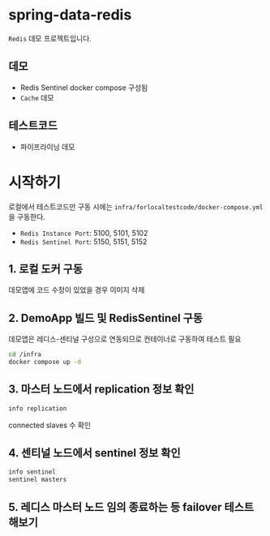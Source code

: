 # spring-data-redis

`Redis` 데모 프로젝트입니다.

## 데모
* Redis Sentinel docker compose 구성됨
* `Cache` 데모

## 테스트코드
* 파이프라이닝 데모

# 시작하기
로컬에서 테스트코드만 구동 시에는 `infra/forlocaltestcode/docker-compose.yml`을 구동한다.
* `Redis Instance Port`: 5100, 5101, 5102
* `Redis Sentinel Port`: 5150, 5151, 5152
## 1. 로컬 도커 구동
데모앱에 코드 수정이 있었을 경우 이미지 삭제

## 2. DemoApp 빌드 및 RedisSentinel 구동
데모앱은 레디스-센티널 구성으로 연동되므로 컨테이너로 구동하여 테스트 필요
```bash
cd /infra
docker compose up -d
```

## 3. 마스터 노드에서 replication 정보 확인
```bash
info replication
```
connected slaves 수 확인

## 4. 센티널 노드에서 sentinel 정보 확인
```bash
info sentinel
sentinel masters
```

## 5. 레디스 마스터 노드 임의 종료하는 등 failover 테스트 해보기